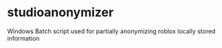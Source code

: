 # studioanonymizer
Windows Batch script used for partially anonymizing roblox locally stored information
